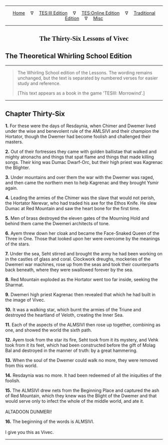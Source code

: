 
---

<!-- Jekyll Page Links -->

<center>
<a href="../../../../../index.html">Home</a>
&emsp;&nabla;&emsp;
<a href="../../../../index-tes3.html">TES:III Edition</a>
&emsp;&nabla;&emsp;
<a href="../../../../index-teso.html">TES:Online Edition</a>
&emsp;&nabla;&emsp;
<a href="../../../../index-traditional.html">Traditional Edition</a>
&emsp;&nabla;&emsp;
<a href="../../../../index-misc.html">Misc</a>
</center>

<!-- Markdown Body Below: -->

---

<center>
<h2><span style="font-family:Georgia">The Thirty-Six Lessons of Vivec</span></h2>
</center>

## The Theoretical Whirling School Edition

---

> The Whirling School edition of the Lessons. The wording remains unchanged, but the text is separated by numbered verses for easier study and reference.
>
> \[This text appears as a book in the game 'TESIII: Morrowind'.\]

---

## Chapter Thirty-Six

__1.__ For these were the days of Resdaynia, when Chimer and Dwemer lived under the wise and benevolent rule of the AMLSIVI and their champion the Hortator, though the Dwemer had become foolish and challenged their masters.

__2.__ Out of their fortresses they came with golden ballistae that walked and mighty atronachs and things that spat flame and things that made killing songs. Their king was Dumac Dwarf-Orc, but their high priest was Kagrenac the Blighter.

__3.__ Under mountains and over them the war with the Dwemer was raged, and then came the northern men to help Kagrenac and they brought Ysmir again.

__4.__ Leading the armies of the Chimer was the slave that would not perish, the Hortator Nerevar, who had traded his axe for the Ethos Knife. He slew Dumac at Red Mountain and saw the heart bone for the first time.

__5.__ Men of brass destroyed the eleven gates of the Mourning Hold and behind them came the Dwemeri architects of tone.

__6.__ Ayem threw down her cloak and became the Face-Snaked Queen of the Three in One. Those that looked upon her were overcome by the meanings of the stars.

__7.__ Under the sea, Seht stirred and brought the army he had been working on in the castles of glass and coral. Clockwork dreughs, mockeries of the Dwemeri war machines, rose up from the seas and took their counterparts back beneath, where they were swallowed forever by the sea.

__8.__ Red Mountain exploded as the Hortator went too far inside, seeking the Sharmat.

__9.__ Dwemeri high priest Kagrenac then revealed that which he had built in the image of Vivec.

__10.__ It was a walking star, which burnt the armies of the Triune and destroyed the heartland of Veloth, creating the Inner Sea.

__11.__ Each of the aspects of the ALMSIVI then rose up together, combining as one, and showed the world the sixth path.

__12.__ Ayem took from the star its fire, Seht took from it its mystery, and Vehk took from it its feet, which had been constructed before the gift of Molag Bal and destroyed in the manner of truth: by a great hammering.

__13.__ When the soul of the Dwemer could walk no more, they were removed from this world.

__14.__ Resdaynia was no more. It had been redeemed of all the iniquities of the foolish.

__15.__ The ALMSIVI drew nets from the Beginning Place and captured the ash of Red Mountain, which they knew was the Blight of the Dwemer and that would serve only to infect the whole of the middle world, and ate it.\
\
ALTADOON DUNMERI!

__16.__ The beginning of the words is ALMSIVI.\
\
I give you this as Vivec.

---
